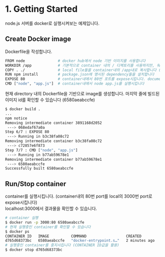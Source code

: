 # 1. Getting Started
node.js 서버를 docker로 실행시켜보는 예제입니다.

## Create Docker image
Dockerfile을 작성합니다.
```sh
FROM node               # docker hub에서 node 기반 이미지를 사용합니다
WORKDIR /app            # 기본적으로 container 내의 / 디렉토리를 사용하지만, 워킹 디렉토리를 /app 으로 변경합니다
COPY . ./               # local file들을 container내의 /app내로 복사합니다 (COPY . /app 로 작성해도 됩니다)
RUN npm install         # package.json에 명시된 dependency들을 설치합니다
EXPOSE 80               # container내에서 80번 포트를 expose시킵니다. documentation용도로 작성해주는 것이 좋습니다.
CMD ["node", "app.js"]  # container내에서 node app.js를 실행시킵니다
```

현재 directory 내의 Dockerfile을 기반으로 image를 생성합니다. 마지막 줄에 빌드된 이미지 id를 확인할 수 있습니다 (6580aeabccfe)
```sh
$ docker build .
...
npm notice 
Removing intermediate container 3891168d2052
 ---> 068edaf67a0a
Step 6/7 : EXPOSE 80
 ---> Running in b3c38fa08c72
Removing intermediate container b3c38fa08c72
 ---> c72857e6f873
Step 7/7 : CMD ["node", "app.js"]
 ---> Running in b77ab59678e1
Removing intermediate container b77ab59678e1
 ---> 6580aeabccfe
Successfully built 6580aeabccfe
```

## Run/Stop container 
container를 실행시킵니다. (container내의 80번 port를 local의 3000번 port로 expose시킵니다)  
localhost:3000에서 결과물을 확인할 수 있습니다.
```sh
# container 실행
$ docker run -p 3000:80 6580aeabccfe
# 현재 실행중인 container를 확인할 수 있습니다
$ docker ps
CONTAINER ID   IMAGE          COMMAND                  CREATED         STATUS              PORTS                                   NAMES
d765d68373bc   6580aeabccfe   "docker-entrypoint.s…"   2 minutes ago   Up About a minute   0.0.0.0:3000->80/tcp, :::3000->80/tcp   gifted_rhodes
# 실행중인 container를 중지시킵니다 (CONTAINER ID값을 활용)
$ docker stop d765d68373bc
```

